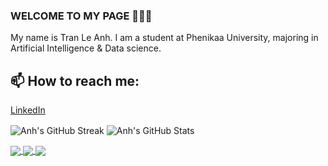 ### WELCOME TO MY PAGE 👋👋👋
My name is Tran Le Anh. I am a student at Phenikaa University, majoring in Artificial Intelligence & Data science. <!-- I am interested in the following topics: Deep Learning in NLP, Computer Vision and also Large Language Model. Data Science. Reinforcement Learning.--><br>
## 📫 How to reach me: 
[LinkedIn](https://www.linkedin.com/in/le-anh-tran-406900294/) 

<a><img align="center" src="https://github-readme-streak-stats.herokuapp.com?user=TranAnh35&theme=codestackr" alt="Anh's GitHub Streak" /></a>
<a><img align="center" src="https://github-readme-stats-git-masterrstaa-rickstaa.vercel.app/api?username=TranAnh35&show_icons=true&theme=tokyonight" alt="Anh's GitHub Stats" /></a>

<a href="https://github.com/TranAnh35/Project_OOP/">
  <!-- Change the `github-readme-stats.anuraghazra1.vercel.app` to `github-readme-stats.vercel.app`  -->
  <img align="center" src="https://github-readme-stats.anuraghazra1.vercel.app/api/pin/?username=TranAnh35&repo=Project_OOP&theme=radical" />
</a>

<a href="https://github.com/TranAnh35/Super_Resolution/">
  <!-- Change the `github-readme-stats.anuraghazra1.vercel.app` to `github-readme-stats.vercel.app`  -->
  <img align="center" src="https://github-readme-stats.anuraghazra1.vercel.app/api/pin/?username=TranAnh35&repo=Super_Resolution&theme=radical" />
</a>

<a href="https://github.com/TranAnh35/ChatBox/">
  <!-- Change the `github-readme-stats.anuraghazra1.vercel.app` to `github-readme-stats.vercel.app`  -->
  <img align="center" src="https://github-readme-stats.vercel.app/api/pin/?username=TranAnh35&repo=ChatBox&theme=radical" />
</a>
